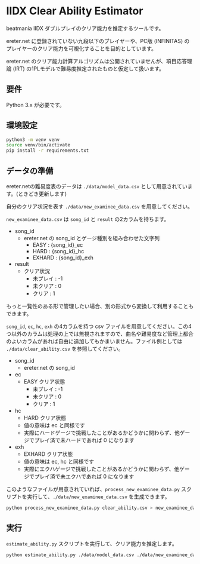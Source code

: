 # IIDX Clear Ability Estimator

beatmania IIDX ダブルプレイのクリア能力を推定するツールです。

ereter.net に登録されていない九段以下のプレイヤーや、PC版 (INFINITAS) のプレイヤーのクリア能力を可視化することを目的としています。

ereter.net のクリア能力計算アルゴリズムは公開されていませんが、項目応答理論 (IRT) の1PLモデルで難易度推定されたものと仮定して扱います。

## 要件

Python 3.x が必要です。

## 環境設定

```bash
python3 -m venv venv
source venv/bin/activate
pip install -r requirements.txt
```

## データの準備

ereter.netの難易度表のデータは `./data/model_data.csv` として用意されています。(ときどき更新します)

自分のクリア状況を表す `./data/new_examinee_data.csv` を用意してください。

`new_examinee_data.csv` は `song_id` と `result` の2カラムを持ちます。

- song_id
  - ereter.net の song_id とゲージ種別を組み合わせた文字列
    - EASY : {song_id}_ec
    - HARD : {song_id}_hc
    - EXHARD : {song_id}_exh
- result
  - クリア状況
    - 未プレイ : -1
    - 未クリア : 0
    - クリア : 1

もっと一覧性のある形で管理したい場合、別の形式から変換して利用することもできます。

`song_id`, `ec`, `hc`, `exh` の4カラムを持つ csv ファイルを用意してください。この4つ以外のカラムは処理の上では無視されますので、曲名や難易度など管理上都合のよいカラムがあれば自由に追加してもかまいません。ファイル例としては `./data/clear_ability.csv` を参照してください。

- song_id
  - ereter.net の song_id
- ec
  - EASY クリア状態
    - 未プレイ : -1
    - 未クリア : 0
    - クリア : 1
- hc
  - HARD クリア状態
  - 値の意味は ec と同様です
  - 実際にハードゲージで挑戦したことがあるかどうかに関わらず、他ゲージでプレイ済で未ハードであれば 0 になります
- exh
  - EXHARD クリア状態
  - 値の意味は ec, hc と同様です
  - 実際にエクハゲージで挑戦したことがあるかどうかに関わらず、他ゲージでプレイ済で未エクハであれば 0 になります

このようなファイルが用意されていれば、`process_new_examinee_data.py` スクリプトを実行して、`./data/new_examinee_data.csv` を生成できます。

```bash
python process_new_examinee_data.py clear_ability.csv > new_examinee_data.csv
```

## 実行

`estimate_ability.py` スクリプトを実行して、クリア能力を推定します。

```bash
python estimate_ability.py ./data/model_data.csv ./data/new_examinee_data.csv
```



